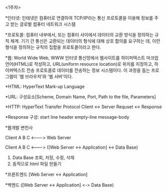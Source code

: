 <1주차>

*인터넷: 인테넷은 컴퓨터로 연결하여 TCP/IP라는 통신 프로토콜을 이용해 정보를 주고 받는 글로벌 컴퓨터 네트워크 시스템

*프로토콜: 컴퓨터 내부에서, 또는 컴퓨터 사이에서 데이터의 교환 방식을 정의하는 규칙 체계. 기기 간 통신은
         교환되는 데이터의 형식에 대해 상호 합의를 요구하는 데, 이런 형식을 정의하는 규칙의 집합을 프로토콜이라고 한다.

*웹: World Wide Web, WWW
    인터넷 통신망에서 웹사이트를 하이퍼텍스트 마크업 언어(HTML)로 작성하고, URL(uniform resource location)로 위치를 지정하고,
    하이퍼텍스트 전송 프로토콜로 데이터를 전송하는 정보 시스템이다. 이 과정을 돕는 프로그램이 '웹 브라우저'와 '웹 서버'이다.

*HTML: HyperText Mark-up Language

*URL: 구성요소[Scheme, Domain Name, Port, Path to the file, Parameters]

*HTTP: HyperText Transfer Protocol 
    Client <-> Server
    Requset <-> Response

*Response 구성:
    start line
    header
    empty-line
    message-body


*웹개발 변천사

Client A B C <---> Web Server

Client A B C <---> ([Web Server <-> Application] <-> Data Base)

1) Data Base 조회, 저장, 수정, 삭제
2) 동적으로 html 파일 만들기

*프론트엔드
[Web Server <-> Application]

*백엔드
([Web Server <-> Application] <-> Data Base)
